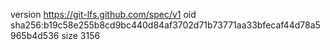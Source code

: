 version https://git-lfs.github.com/spec/v1
oid sha256:b19c58e255b8cd9bc440d84af3702d71b73771aa33bfecaf44d78a5965b4d536
size 3156
